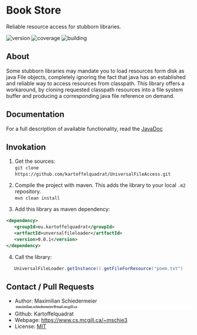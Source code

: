 # Book Store

Reliable resource access for stubborn libraries.

![version](https://img.shields.io/badge/version-0.0.1-brightgreen)
![coverage](https://img.shields.io/badge/coverage-0%25-red)
![building](https://img.shields.io/badge/build-passing-brightgreen)

## About

Some stubborn libraries may mandate you to load resources form disk as java File objects, completely ignoring the
fact that java has an established and reliable way to access resources from classpath. This library offers a
workaround, by cloning requested classpath resources into a file system buffer and producing a corresponding java
file reference on demand.
 
## Documentation

For a full description of available functionality, read the [JavaDoc](https://kartoffelquadrat.github.io/BookStoreInternals/eu/kartoffelquadrat/universalfileaccess/package-summary.html)

## Invokation

 1. Get the sources:  
```git clone https://github.com/kartoffelquadrat/UniversalFileAccess.git```

 2. Compile the project with maven. This adds the library to your local ```.m2``` repository.  
```mvn clean install```
 
 3. Add this library as maven dependency:  
 ```xml
<dependency> 
    <groupId>eu.kartoffelquadrat</groupId>
    <artfactId>unversalfileloader</artfactId>
    <version>0.0.1</version>
</dependency> 
```

 4. Call the library:
 ```java
    UniversalFileLoader.getInstance().getFileForResource("poem.txt")
```

## Contact / Pull Requests

 * Author: Maximilian Schiedermeier ![email](email.png)
 * Github: Kartoffelquadrat
 * Webpage: https://www.cs.mcgill.ca/~mschie3
 * License: [MIT](https://opensource.org/licenses/MIT)

